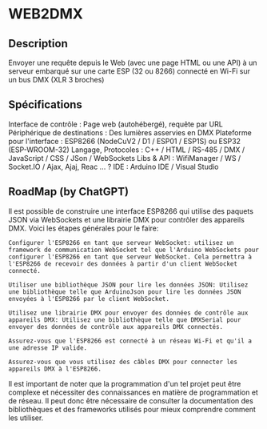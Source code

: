 # WEB2DMX

## Description
Envoyer une requête depuis le Web (avec une page HTML ou une API) à un serveur embarqué sur une carte ESP (32 ou 8266) connecté en Wi-Fi sur un bus DMX (XLR 3 broches)

## Spécifications
 Interface de contrôle : Page web (autohébergé), requête par URL
 Périphérique de destinations : Des lumières asservies en DMX
 Plateforme pour l'interface : ESP8266 (NodeCuV2 / D1 / ESP01 / ESP1S) ou ESP32 (ESP-WROOM-32)
 Langage, Protocoles : C++ / HTML / RS-485 / DMX / JavaScript / CSS / JSon / WebSockets 
 Libs & API : WifiManager / WS / Socket.IO / Ajax, Ajaj, Reac ... ?
 IDE : Arduino IDE / Visual Studio
 
## RoadMap (by ChatGPT)

Il est possible de construire une interface ESP8266 qui utilise des paquets JSON via WebSockets et une librairie DMX pour contrôler des appareils DMX. Voici les étapes générales pour le faire:

    Configurer l'ESP8266 en tant que serveur WebSocket: utilisez un framework de communication WebSocket tel que l'Arduino WebSockets pour configurer l'ESP8266 en tant que serveur WebSocket. Cela permettra à l'ESP8266 de recevoir des données à partir d'un client WebSocket connecté.

    Utiliser une bibliothèque JSON pour lire les données JSON: Utilisez une bibliothèque telle que ArduinoJson pour lire les données JSON envoyées à l'ESP8266 par le client WebSocket.

    Utilisez une librairie DMX pour envoyer des données de contrôle aux appareils DMX: Utilisez une bibliothèque telle que DMXSerial pour envoyer des données de contrôle aux appareils DMX connectés.

    Assurez-vous que l'ESP8266 est connecté à un réseau Wi-Fi et qu'il a une adresse IP valide.

    Assurez-vous que vous utilisez des câbles DMX pour connecter les appareils DMX à l'ESP8266.

Il est important de noter que la programmation d'un tel projet peut être complexe et nécessiter des connaissances en matière de programmation et de réseau. Il peut donc être nécessaire de consulter la documentation des bibliothèques et des frameworks utilisés pour mieux comprendre comment les utiliser.
